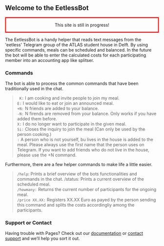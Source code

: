 ## Welcome to the EetlessBot 

<center style="border:3px; border-style:solid; border-color:#FF0000; padding: 1em;”text-align: center; ”font-size: 125%;”">
This site is still in progress!
</center>

The EetlessBot is a handy helper that reads text messages from the 'eetless' Telegram group of the ATLAS student house in Delft. By using specific commands, meals can be scheduled and balanced. In the future the bot will be able to enter the calculated costs for each participating member into an accounting app like splitser. 

### Commands

The bot is able to process the common commands that have been traditionally used in the chat. 

<blockquote>
<code> K:</code>  I am cooking and invite people to join my meal.<br>
<code>E:</code>  I would like to eat or join an announced meal.<br>
<code>+N:</code>  N friends are added to your balance.<br>
<code>-N:</code>  N firends are removed from your balance. Only works if you have added them before.<br>
<code>X:</code>  I do no longer want to participate in the given meal.<br>
<code>Si:</code>  Closes the inquiry to join the meal (Can only be used by the person cooking.)<br>
<code><name>:</code>  A person who is not yourself, bu lives in the house is added to the meal. Please always use the first name that the person uses on Telegram. If you want to add friends who do not live in the house, please use the +N command. <br>
</blockquote>

Furthermore, there are a few helper commands to make life a little easier.
<blockquote>
<code>/help</code>: Prints a brief overview of the bots functionalities and commands in the chat.
/status: Prints a current overview of the scheduled meal.<br>
<code>/howmany:</code>  Returns the current number of participants for the ongoing meal.<br>
<code>/price XX.XX:</code> Registers XX.XX Euro as payed by the person sending this command and splits the costs accordingliy among the participants.<br>
</blockquote>

### Support or Contact

Having trouble with Pages? Check out our [documentation](https://docs.github.com/categories/github-pages-basics/) or [contact support](https://support.github.com/contact) and we’ll help you sort it out.
